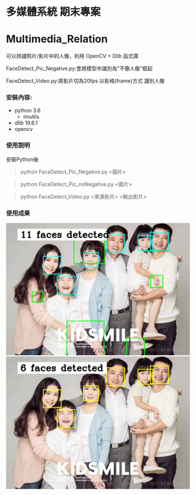 # 多媒體系統 期末專案

# Multimedia_Relation

  可以辨識照片/影片中的人像，利用 OpenCV + Dlib 函式庫

  FaceDetect_Pic_Negative.py:會將模型中識別為"不像人像"框起

  FaceDetect_Video.py:將影片切為20fps 以影格(frame)方式 識別人像

### 安裝內容:
  * python 3.6
    * imutils
  * dlib 19.6.1
  * opencv

### 使用說明
  安裝Python後
  >python FaceDetect_Pic_Negative.py <圖片>

  >python FaceDetect_Pic_noNegative.py <圖片>

  >python FaceDetect_Video.py <來源影片> <輸出影片>

### 使用成果
![avatar](demo/Negative_1.jpg)
![avatar](demo/NoNegative_1.jpg)